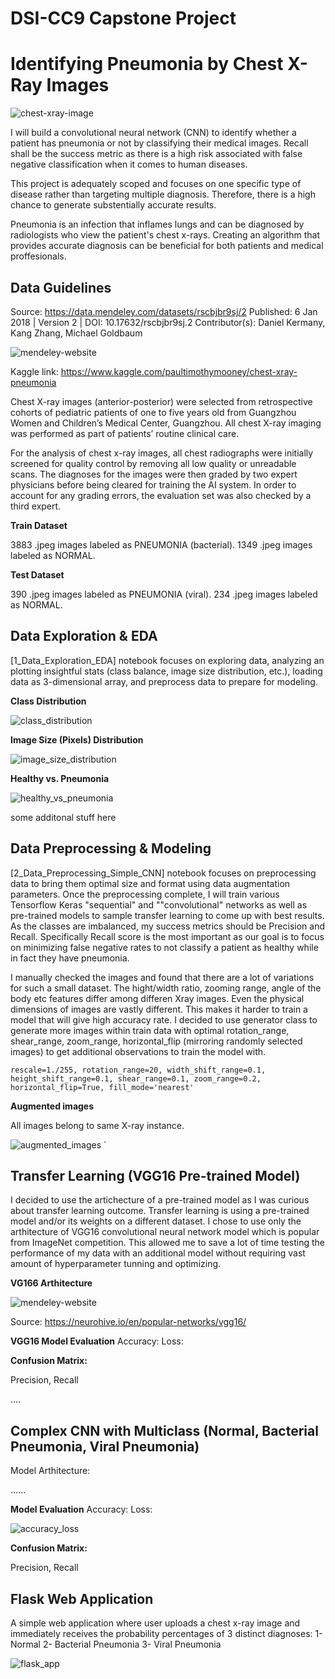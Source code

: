 ﻿# DSI-CC9 Capstone Project

# Identifying Pneumonia by Chest X-Ray Images

![chest-xray-image](./media/636619135583776321-GettyImages-530196490.jpg)

I will build a convolutional neural network (CNN) to identify whether a patient has pneumonia or not by classifying their medical images. Recall shall be the success metric as there is a high risk associated with false negative classification when it comes to human diseases.

This project is adequately scoped and focuses on one specific type of disease rather than targeting multiple diagnosis. Therefore, there is a high chance to generate substentially accurate results.

Pneumonia is an infection that inflames lungs and can be diagnosed by radiologists who view the patient's chest x-rays. Creating an algorithm that provides accurate diagnosis can be beneficial for both patients and medical proffesionals.


## Data Guidelines

Source: https://data.mendeley.com/datasets/rscbjbr9sj/2
Published: 6 Jan 2018 | Version 2 | DOI: 10.17632/rscbjbr9sj.2
Contributor(s): Daniel Kermany, Kang Zhang, Michael Goldbaum

![mendeley-website](./media/mendeley.JPG)

Kaggle link:
https://www.kaggle.com/paultimothymooney/chest-xray-pneumonia

Chest X-ray images (anterior-posterior) were selected from retrospective cohorts of pediatric patients of one to five years old from Guangzhou Women and Children’s Medical Center, Guangzhou. All chest X-ray imaging was performed as part of patients’ routine clinical care.

For the analysis of chest x-ray images, all chest radiographs were initially screened for quality control by removing all low quality or unreadable scans. The diagnoses for the images were then graded by two expert physicians before being cleared for training the AI system. In order to account for any grading errors, the evaluation set was also checked by a third expert.

**Train Dataset**

3883 .jpeg images labeled as PNEUMONIA (bacterial).
1349 .jpeg images labeled as NORMAL.

**Test Dataset**

390 .jpeg images labeled as PNEUMONIA (viral).
234 .jpeg images labeled as NORMAL.


## Data Exploration & EDA

[1_Data_Exploration_EDA] notebook focuses on exploring data, analyzing an plotting insightful stats (class balance, image size distribution, etc.), loading data as 3-dimensional array, and preprocess data to prepare for modeling.

**Class Distribution**

![class_distribution](./media/classdistribution.JPG)

**Image Size (Pixels) Distribution**

![image_size_distribution](./media/image_size_dist.JPG)

**Healthy vs. Pneumonia**

![healthy_vs_pneumonia](./media/pair_plot.JPG)



some additonal stuff here

## Data Preprocessing & Modeling

[2_Data_Preprocessing_Simple_CNN] notebook focuses on preprocessing data to bring them optimal size and format using data augmentation parameters. Once the preprocessing complete, I will train various Tensorflow Keras "sequential" and ""convolutional" networks as well as pre-trained models to sample transfer learning to come up with best results. As the classes are imbalanced, my success metrics should be Precision and Recall. Specifically Recall score is the most important as our goal is to focus on minimizing false negative rates to not classify a patient as healthy while in fact they have pneumonia.

I manually checked the images and found that there are a lot of variations for such a small dataset. The hight/width ratio, zooming range, angle of the body etc features differ among differen Xray images. Even the physical dimensions of images are vastly different. This makes it harder to train a model that will give high accuracy rate. I decided to use generator class to generate more images within train data with optimal rotation_range, shear_range, zoom_range, horizontal_flip (mirroring randomly selected images) to get additional observations to train the model with.

 `rescale=1./255,
  rotation_range=20,
  width_shift_range=0.1,
  height_shift_range=0.1,
  shear_range=0.1,
  zoom_range=0.2,
  horizontal_flip=True,
  fill_mode='nearest'`
    
   **Augmented images**
    
   All images belong to same X-ray instance.
    
   ![augmented_images](./media/augmented_images.JPG)    `
 
 ## Transfer Learning (VGG16 Pre-trained Model)
 
I decided to use the artichecture of a pre-trained model as I was curious about transfer learning outcome. Transfer learning is using a pre-trained model and/or its weights on a different dataset. I chose to use only the arthitecture of VGG16 convolutional neural network model which is popular from ImageNet competition. This allowed me to save a lot of time testing the performance of my data with an additional model without requiring vast amount of hyperparameter tunning and optimizing.

**VG166 Arthitecture**

![mendeley-website](./media/VGG16.png)

Source: https://neurohive.io/en/popular-networks/vgg16/

**VGG16 Model Evaluation**
Accuracy:
Loss:

**Confusion Matrix:**

Precision, Recall



....

## Complex CNN with Multiclass (Normal, Bacterial Pneumonia, Viral Pneumonia)

Model Arthitecture:

......

**Model Evaluation**
Accuracy:
Loss:

![accuracy_loss](./media/accuracy_loss.JPG)


**Confusion Matrix:**

Precision, Recall

## Flask Web Application

A simple web application where user uploads a chest x-ray image and immediately receives the probability percentages of 3 distinct diagnoses:
1- Normal
2- Bacterial Pneumonia
3- Viral Pneumonia

![flask_app](./media/flask_app.JPG)
